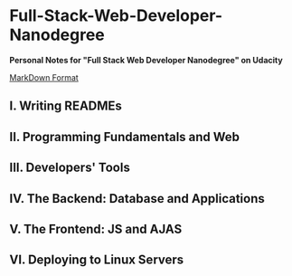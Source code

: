 # Full-Stack-Web-Developer-Nanodegree

**Personal Notes for "Full Stack Web Developer Nanodegree" on Udacity**

[MarkDown Format](https://help.github.com/articles/basic-writing-and-formatting-syntax/)

## I.   Writing READMEs

## II.  Programming Fundamentals and Web

## III. Developers' Tools

## IV.  The Backend: Database and Applications

## V.   The Frontend: JS and AJAS

## VI.  Deploying to Linux Servers
